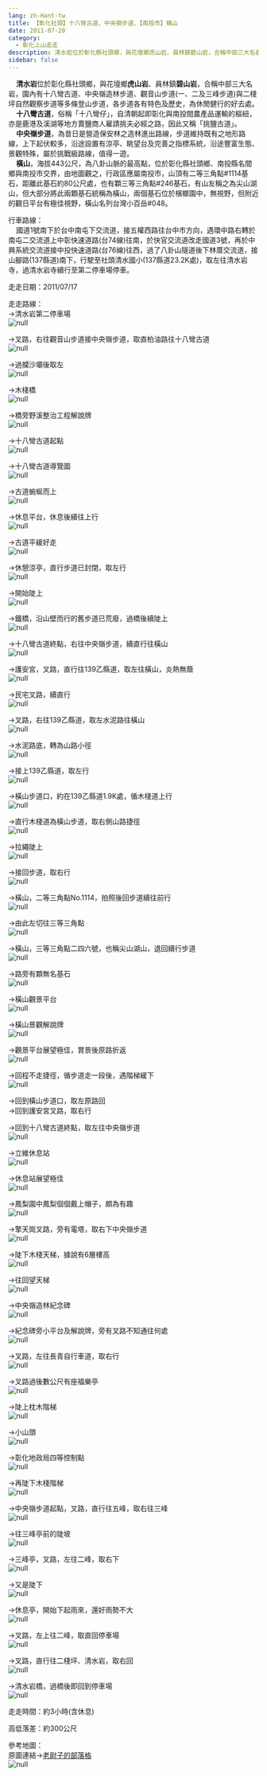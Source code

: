 ```yaml
---
lang: zh-Hant-tw
title: 【彰化社頭】十八彎古道、中央嶺步道、【南投市】橫山
date: 2011-07-20
category: 
  - 彰化上山走走
description: 清水岩位於彰化縣社頭鄉，與花壇鄉虎山岩、員林鎮碧山岩，合稱中部三大名岩，園內有十八彎古道、中央嶺造林步道、觀音山步道(一、二及三峰步道)與二棧坪自然觀察步道等多條登山步道，各步道各有特色及歷史，為休閒健行的好去處。 十八彎古道，俗稱「十八彎仔」，自清朝起即彰化與南投間農產品運輸的樞紐，亦是鹿港及溪湖等地方賣鹽商人雇請挑夫必經之路，因此又稱「挑鹽古道」。 中央嶺步道，為昔日是營造保安林之造林進出路線，步道維持既有之地形路線，上下起伏較多，沿途設置有涼亭、眺望台及完善之指標系統，沿途豐富生態、景觀特殊，屬於挑戰級路線，值得一遊。 橫山，海拔443公尺，為八卦山脈的最高點，位於彰化縣社頭鄉、南投縣名間鄉與南投市交界，由地圖觀之，行政區應屬南投市，山頂有二等三角點#1114基石，距離此基石約80公尺處，也有顆三等三角點#246基石，有山友稱之為尖山湖山，但大部分將此兩顆基石統稱為橫山，兩個基石位於檳榔園中，無視野，但附近的觀日平台有極佳視野，橫山名列台灣小百岳#048。
sidebar: false
---
```


    **清水岩**位於彰化縣社頭鄉，與花壇鄉**虎山岩**、員林鎮**碧山岩**，合稱中部三大名岩，園內有十八彎古道、中央嶺造林步道、觀音山步道(一、二及三峰步道)與二棧坪自然觀察步道等多條登山步道，各步道各有特色及歷史，為休閒健行的好去處。  
    **十八彎古道**，俗稱「十八彎仔」，自清朝起即彰化與南投間農產品運輸的樞紐，亦是鹿港及溪湖等地方賣鹽商人雇請挑夫必經之路，因此又稱「挑鹽古道」。  
    **中央嶺步道**，為昔日是營造保安林之造林進出路線，步道維持既有之地形路線，上下起伏較多，沿途設置有涼亭、眺望台及完善之指標系統，沿途豐富生態、景觀特殊，屬於挑戰級路線，值得一遊。  
    **橫山**，海拔443公尺，為八卦山脈的最高點，位於彰化縣社頭鄉、南投縣名間鄉與南投市交界，由地圖觀之，行政區應屬南投市，山頂有二等三角點#1114基石，距離此基石約80公尺處，也有顆三等三角點#246基石，有山友稱之為尖山湖山，但大部分將此兩顆基石統稱為橫山，兩個基石位於檳榔園中，無視野，但附近的觀日平台有極佳視野，橫山名列台灣小百岳#048。

行車路線：  
    國道1號南下於台中南屯下交流道，接五權西路往台中市方向，遇環中路右轉於南屯二交流道上中彰快速道路(台74線)往南，於快官交流道改走國道3號，再於中興系統交流道接中投快速道路(台76線)往西，過了八卦山隧道後下林厝交流道，接山腳路(137縣道)南下，行駛至社頭清水國小(137縣道23.2K處)，取左往清水岩寺，過清水岩寺續行至第二停車場停車。

走走日期：2011/07/17

走走路線：  
→清水岩第二停車場  
![null](image/192729042_l.jpg)

→叉路，右往觀音山步道接中央嶺步道，取直柏油路往十八彎古道  
![null](image/192729063_l.jpg)

→過攔沙壩後取左  
![null](image/192729069_l.jpg)

→木棧橋  
![null](image/192729072_l.jpg)

→橋旁野溪整治工程解說牌  
![null](image/192729074_l.jpg)

→十八彎古道起點  
![null](image/192729078_l.jpg)

→十八彎古道導覽圖  
![null](image/192729081_l.jpg)

→古道蜿蜒而上  
![null](image/192729086_l.jpg)

→休息平台，休息後續往上行  
![null](image/192729087_l.jpg)

→古道平緩好走  
![null](image/192729089_l.jpg)

→休憩涼亭，直行步道已封閉，取左行  
![null](image/192729093_l.jpg)

→開始陡上  
![null](image/192729096_l.jpg)

→鐵橋，沿山壁而行的舊步道已荒廢，過橋後續陡上  
![null](image/192729097_l.jpg)

→十八彎古道終點，右往中央嶺步道，續直行往橫山  
![null](image/192729100_l.jpg)

→護安宮，叉路，直行往139乙縣道，取左往橫山，炎熱無蔭  
![null](image/192729103_l.jpg)

→民宅叉路，續直行  
![null](image/192729109_l.jpg)

→叉路，右往139乙縣道，取左水泥路往橫山  
![null](image/192729112_l.jpg)

→水泥路底，轉為山路小徑  
![null](image/192729117_l.jpg)

→接上139乙縣道，取左行  
![null](image/192729121_l.jpg)

→橫山步道口，約在139乙縣道1.9K處，循木棧道上行  
![null](image/192729128_l.jpg)

→直行木棧道為橫山步道，取右側山路捷徑  
![null](image/192729131_l.jpg)

→拉繩陡上  
![null](image/192729134_l.jpg)

→接回步道，取右行  
![null](image/192729140_l.jpg)

→橫山，二等三角點No.1114，拍照後回步道續往前行  
![null](image/192729145_l.jpg)

→由此左切往三等三角點  
![null](image/192729178_l.jpg)

→橫山，三等三角點二四六號，也稱尖山湖山，退回續行步道  
![null](image/192729167_l.jpg)

→路旁有顆無名基石  
![null](image/192729163_l.jpg)

→橫山觀景平台  
![null](image/192729150_l.jpg)

→橫山景觀解說牌  
![null](image/192729153_l.jpg)

→觀景平台展望極佳，賞景後原路折返  
![null](image/192729159_l.jpg)

→回程不走捷徑，循步道走一段後，遇階梯緩下  
![null](image/192729183_l.jpg)[](http://photo.xuite.net/_pic/shiun101/5031000/192729183_l.jpg/redir)[](http://photo.xuite.net/_pic/shiun101/5031000/192729183_l.jpg/redir)

→回到橫山步道口，取左原路回  
→回到護安宮叉路，取右行

→回到十八彎古道終點，取左往中央嶺步道  
![null](image/192729104_l.jpg)

→立維休息站  
![null](image/192729106_l.jpg)

→休息站展望極佳  
![null](image/192729107_l.jpg)

→鳳梨園中鳳梨個個戴上帽子，頗為有趣  
![null](image/192729186_l.jpg)

→擎天崗叉路，旁有電塔，取右下中央嶺步道  
![null](image/192729193_l.jpg)

→陡下木棧天梯，據說有6層樓高  
![null](image/192729198_l.jpg)

→往回望天梯  
![null](image/192729202_l.jpg)

→中央嶺造林紀念碑  
![null](image/192729214_l.jpg)

→紀念碑旁小平台及解說牌，旁有叉路不知通往何處  
![null](image/192729219_l.jpg)

→叉路，左往長青自行車道，取右行  
![null](image/192729222_l.jpg)

→叉路過後數公尺有座福樂亭  
![null](image/192729231_l.jpg)

→陡上枕木階梯  
![null](image/192729237_l.jpg)

→小山頭  
![null](image/192729241_l.jpg)

→彰化地政局四等控制點  
![null](image/192729246_l.jpg)

→再陡下木棧階梯  
![null](image/192729252_l.jpg)

→中央嶺步道起點，叉路，直行往五峰，取右往三峰  
![null](image/192729256_l.jpg)

→往三峰亭前的陡坡  
![null](image/192729262_l.jpg)

→三峰亭，叉路，左往二峰，取右下  
![null](image/192729266_l.jpg)

→又是陡下  
![null](image/192729273_l.jpg)

→休息亭，開始下起雨來，還好雨勢不大  
![null](image/192729280_l.jpg)

→叉路，左上往二峰，取直回停車場  
![null](image/192729288_l.jpg)

→叉路，直行往二棧坪、清水岩，取右回  
![null](image/192729296_l.jpg)

→清水岩橋，過橋後即回到停車場  
![null](image/192729303_l.jpg)[](http://photo.xuite.net/_pic/shiun101/5031000/192729303_l.jpg/redir)[](http://photo.xuite.net/_pic/shiun101/5031000/192729303_l.jpg/redir)

走走時間：約3小時(含休息)

高低落差：約300公尺

參考地圖：  
原圖連結→[老尉子的部落格](http://blog.xuite.net/laoweiz/blog/15437081)  
![null](image/192730115_l.jpg)